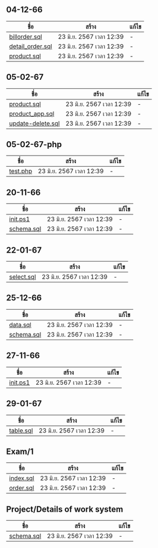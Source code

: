 
## 04-12-66

ชื่อ | สร้าง | แก้ไข
---| ----| ---
[billorder.sql](04-12-66/billorder.sql) | 23 มิ.ย. 2567 เวลา 12:39 | - 
[detail_order.sql](04-12-66/detail_order.sql) | 23 มิ.ย. 2567 เวลา 12:39 | - 
[product.sql](04-12-66/product.sql) | 23 มิ.ย. 2567 เวลา 12:39 | - 

## 05-02-67

ชื่อ | สร้าง | แก้ไข
---| ----| ---
[product.sql](05-02-67/product.sql) | 23 มิ.ย. 2567 เวลา 12:39 | - 
[product_app.sql](05-02-67/product_app.sql) | 23 มิ.ย. 2567 เวลา 12:39 | - 
[update-delete.sql](05-02-67/update-delete.sql) | 23 มิ.ย. 2567 เวลา 12:39 | - 

## 05-02-67-php

ชื่อ | สร้าง | แก้ไข
---| ----| ---
[test.php](05-02-67-php/test.php) | 23 มิ.ย. 2567 เวลา 12:39 | - 

## 20-11-66

ชื่อ | สร้าง | แก้ไข
---| ----| ---
[init.ps1](20-11-66/init.ps1) | 23 มิ.ย. 2567 เวลา 12:39 | - 
[schema.sql](20-11-66/schema.sql) | 23 มิ.ย. 2567 เวลา 12:39 | - 

## 22-01-67

ชื่อ | สร้าง | แก้ไข
---| ----| ---
[select.sql](22-01-67/select.sql) | 23 มิ.ย. 2567 เวลา 12:39 | - 

## 25-12-66

ชื่อ | สร้าง | แก้ไข
---| ----| ---
[data.sql](25-12-66/data.sql) | 23 มิ.ย. 2567 เวลา 12:39 | - 
[schema.sql](25-12-66/schema.sql) | 23 มิ.ย. 2567 เวลา 12:39 | - 

## 27-11-66

ชื่อ | สร้าง | แก้ไข
---| ----| ---
[init.ps1](27-11-66/init.ps1) | 23 มิ.ย. 2567 เวลา 12:39 | - 

## 29-01-67

ชื่อ | สร้าง | แก้ไข
---| ----| ---
[table.sql](29-01-67/table.sql) | 23 มิ.ย. 2567 เวลา 12:39 | - 

## Exam/1

ชื่อ | สร้าง | แก้ไข
---| ----| ---
[index.sql](Exam/1/index.sql) | 23 มิ.ย. 2567 เวลา 12:39 | - 
[order.sql](Exam/1/order.sql) | 23 มิ.ย. 2567 เวลา 12:39 | - 

## Project/Details of work system

ชื่อ | สร้าง | แก้ไข
---| ----| ---
[schema.sql](Project/Details%20of%20work%20system/schema.sql) | 23 มิ.ย. 2567 เวลา 12:39 | - 